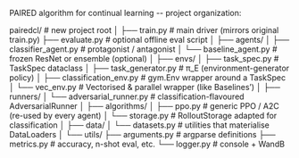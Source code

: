 PAIRED algorithm for continual learning -- project organization: 

pairedcl/                      # new project root
│
├── train.py                   # main driver (mirrors original train.py)
├── evaluate.py                # optional offline eval script
│
├── agents/
│   ├── classifier_agent.py    # protagonist / antagonist
│   └── baseline_agent.py      # frozen ResNet or ensemble (optional)
│
├── envs/
│   ├── task_spec.py           # TaskSpec dataclass
│   ├── task_generator.py      # π_E  (environment-generator policy)
│   ├── classification_env.py  # gym.Env wrapper around a TaskSpec
│   └── vec_env.py             # Vectorised & parallel wrapper (like Baselines’)
│
├── runners/
│   └── adversarial_runner.py  # classification-flavoured AdversarialRunner
│
├── algorithms/
│   ├── ppo.py                 # generic PPO / A2C (re-used by every agent)
│   └── storage.py             # RolloutStorage adapted for classification
│
├── data/
│   └── datasets.py            # utilities that materialise DataLoaders
│
└── utils/
    ├── arguments.py           # argparse definitions
    ├── metrics.py             # accuracy, n-shot eval, etc.
    └── logger.py              # console + WandB